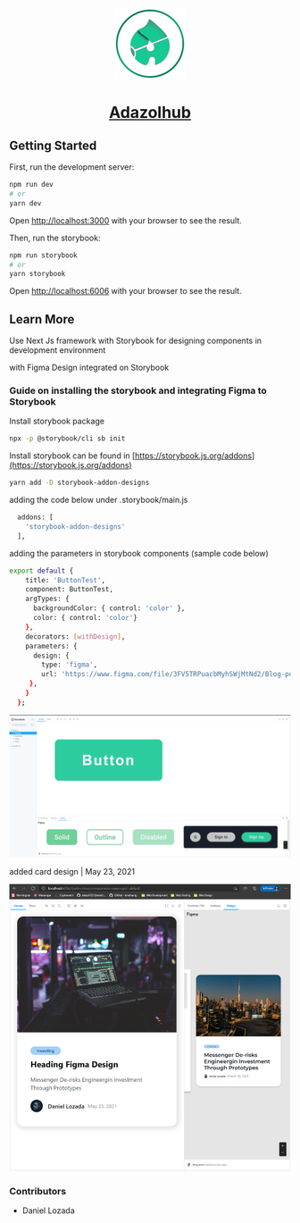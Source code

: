 <p align="center">
  <a href="https://www.adazolhub.online">
    <img src="./public/logo512.png" height="128">
    <h1 align="center">Adazolhub</h1>
  </a>
</p>

## Getting Started

First, run the development server:

```bash
npm run dev
# or
yarn dev
```

Open [http://localhost:3000](http://localhost:3000) with your browser to see the result.

Then, run the storybook:

```bash
npm run storybook
# or
yarn storybook
```
Open [http://localhost:6006](http://localhost:6006) with your browser to see the result.


## Learn More

Use Next Js framework with Storybook for designing components in development environment

 with Figma Design integrated on Storybook

### Guide on installing the storybook and integrating Figma to Storybook

Install storybook package

```bash
npx -p @storybook/cli sb init
```

Install storybook can be found in [https://storybook.js.org/addons](https://storybook.js.org/addons)

```bash
yarn add -D storybook-addon-designs
```

adding the code below under .storybook/main.js

```bash
  addons: [
    'storybook-addon-designs'
  ],
```

adding the parameters in storybook components (sample code below)

```bash
export default {
    title: 'ButtonTest',
    component: ButtonTest,
    argTypes: {
      backgroundColor: { control: 'color' },
      color: { control: 'color'}
    },
    decorators: [withDesign],
    parameters: {
      design: {
        type: 'figma',
        url: 'https://www.figma.com/file/3FV5TRPuacbMyhSWjMtNd2/Blog-posts?node-id=29%3A22'
     },
    }
  };
```

![storybook-figma](/public/storybook-figma.png)

added card design | May 23, 2021

![storybook-figma](/public/storybook-figma-card.png)

### Contributors

- Daniel Lozada
